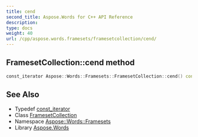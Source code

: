 ```yaml
---
title: cend
second_title: Aspose.Words for C++ API Reference
description: 
type: docs
weight: 40
url: /cpp/aspose.words.framesets/framesetcollection/cend/
---
```

## FramesetCollection::cend method




```cpp
const_iterator Aspose::Words::Framesets::FramesetCollection::cend() const noexcept
```

## See Also

* Typedef [const_iterator](../const_iterator/)
* Class [FramesetCollection](../)
* Namespace [Aspose::Words::Framesets](../../)
* Library [Aspose.Words](../../../)
